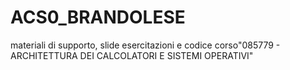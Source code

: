 # ACS0_BRANDOLESE
materiali di supporto, slide esercitazioni e codice corso"085779 - ARCHITETTURA DEI CALCOLATORI E SISTEMI OPERATIVI"

